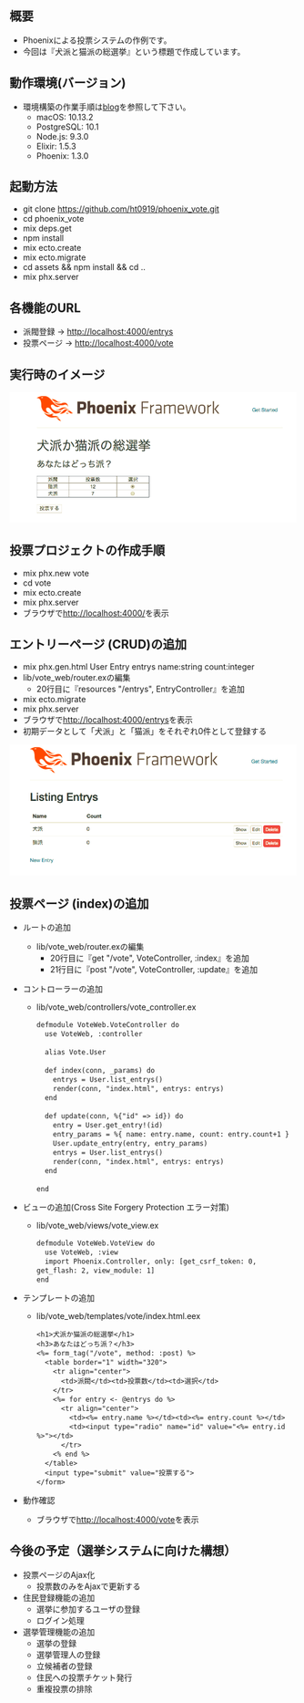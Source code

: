 ## 概要

- Phoenixによる投票システムの作例です。
- 今回は『犬派と猫派の総選挙』という標題で作成しています。


## 動作環境(バージョン)

- 環境構築の作業手順は[blog](https://github.com/ht0919/blog)を参照して下さい。
  - macOS: 10.13.2
  - PostgreSQL: 10.1
  - Node.js: 9.3.0
  - Elixir: 1.5.3
  - Phoenix: 1.3.0


## 起動方法

- git clone https://github.com/ht0919/phoenix_vote.git
- cd phoenix_vote
- mix deps.get
- npm install
- mix ecto.create
- mix ecto.migrate
- cd assets && npm install && cd ..
- mix phx.server


## 各機能のURL

- 派閥登録 → [http://localhost:4000/entrys](http://localhost:4000/entrys)
- 投票ページ → [http://localhost:4000/vote](http://localhost:4000/vote)

## 実行時のイメージ

![img01.png](https://raw.githubusercontent.com/ht0919/phoenix_vote/master/images/img01.png)


## 投票プロジェクトの作成手順

- mix phx.new vote
- cd vote
- mix ecto.create
- mix phx.server
- ブラウザで[http://localhost:4000/](http://localhost:4000/)を表示

## エントリーページ (CRUD)の追加

- mix phx.gen.html User Entry entrys name:string count:integer
- lib/vote_web/router.exの編集
  - 20行目に『resources "/entrys", EntryController』を追加
- mix ecto.migrate
- mix phx.server
- ブラウザで[http://localhost:4000/entrys](http://localhost:4000/entrys)を表示
- 初期データとして「犬派」と「猫派」をそれぞれ0件として登録する

![img02.png](https://raw.githubusercontent.com/ht0919/phoenix_vote/master/images/img02.png)


## 投票ページ (index)の追加

- ルートの追加
  - lib/vote_web/router.exの編集
    - 20行目に『get "/vote", VoteController, :index』を追加
    - 21行目に『post "/vote", VoteController, :update』を追加
- コントローラーの追加
  - lib/vote_web/controllers/vote_controller.ex

    ```
    defmodule VoteWeb.VoteController do
      use VoteWeb, :controller

      alias Vote.User

      def index(conn, _params) do
        entrys = User.list_entrys()
        render(conn, "index.html", entrys: entrys)
      end

      def update(conn, %{"id" => id}) do
        entry = User.get_entry!(id)
        entry_params = %{ name: entry.name, count: entry.count+1 }
        User.update_entry(entry, entry_params)
        entrys = User.list_entrys()
        render(conn, "index.html", entrys: entrys)
      end

    end
    ```

- ビューの追加(Cross Site Forgery Protection エラー対策)
  - lib/vote_web/views/vote_view.ex

    ```
    defmodule VoteWeb.VoteView do
      use VoteWeb, :view
      import Phoenix.Controller, only: [get_csrf_token: 0, get_flash: 2, view_module: 1]
    end
    ```

- テンプレートの追加
  - lib/vote_web/templates/vote/index.html.eex

    ```
    <h1>犬派か猫派の総選挙</h1>
    <h3>あなたはどっち派？</h3>
    <%= form_tag("/vote", method: :post) %>
      <table border="1" width="320">
        <tr align="center">
          <td>派閥</td><td>投票数</td><td>選択</td>
        </tr>
        <%= for entry <- @entrys do %>
          <tr align="center">
            <td><%= entry.name %></td><td><%= entry.count %></td>
            <td><input type="radio" name="id" value="<%= entry.id %>"></td>
          </tr>
        <% end %>
      </table>
      <input type="submit" value="投票する">
    </form>
    ```

- 動作確認
  - ブラウザで[http://localhost:4000/vote](http://localhost:4000/vote)を表示


## 今後の予定（選挙システムに向けた構想）

- 投票ページのAjax化
  - 投票数のみをAjaxで更新する
- 住民登録機能の追加
  - 選挙に参加するユーザの登録
  - ログイン処理
- 選挙管理機能の追加
  - 選挙の登録
  - 選挙管理人の登録
  - 立候補者の登録
  - 住民への投票チケット発行
  - 重複投票の排除
